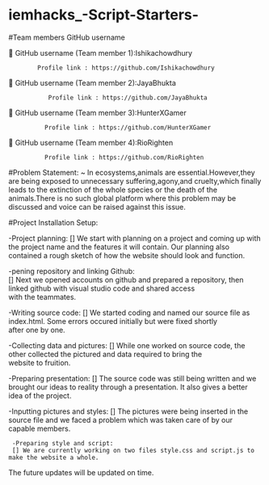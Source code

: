 # iemhacks_-Script-Starters-
#Team members GitHub username 


	GitHub username (Team member 1):Ishikachowdhury

            Profile link : https://github.com/Ishikachowdhury
            

	GitHub username (Team member 2):JayaBhukta
               
               Profile link : https://github.com/JayaBhukta
               
               
	GitHub username (Team member 3):HunterXGamer
       
              Profile link : https://github.com/HunterXGamer
              

	GitHub username (Team member 4):RioRighten
             
              Profile link : https://github.com/RioRighten

#Problem Statement:
~ In ecosystems,animals are essential.However,they are being exposed to unnecessary suffering,agony,and cruelty,which finally
leads to the extinction of the whole species or the death of the animals.There is no such global platform where this problem
may be discussed and voice can be raised against this issue.


#Project Installation Setup:

-Project planning:
      [] We start with planning on a project and coming up with the project name and the features it will contain.
      Our planning also contained a rough sketch of how the website should look and function.

   -pening repository and linking Github:    
       [] Next we opened accounts on github and prepared a repository, then linked github with visual studio code and shared access with the teammates.

 -Writing source code:
      [] We started coding and named our source file as index.html. Some errors occured initially but were fixed shortly after one by one. 

 -Collecting data and pictures:
      [] While one worked on source code, the other collected the pictured and data required to bring the website to fruition.  

 -Preparing presentation: 
       [] The source code was still being written and we brought our ideas to reality through a presentation. It also gives a better idea of the project.

   -Inputting pictures and styles: 
     [] The pictures were being inserted in the source file and we faced a problem which was taken care of by our capable members.

     -Preparing style and script: 
     [] We are currently working on two files style.css and script.js to make the website a whole. 
The future updates will be updated on time. 

       
